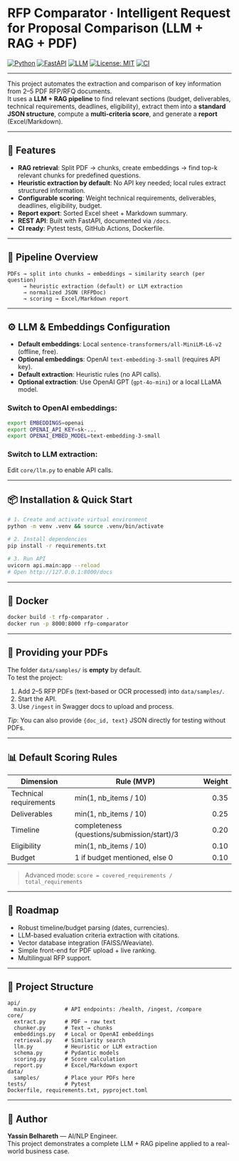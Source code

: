 # RFP Comparator · Intelligent Request for Proposal Comparison (LLM + RAG + PDF)

[![Python](https://img.shields.io/badge/Python-3.10+-blue.svg)](https://www.python.org/)
[![FastAPI](https://img.shields.io/badge/FastAPI-API-green)](https://fastapi.tiangolo.com/)
[![LLM](https://img.shields.io/badge/LLM-RAG-orange)](#)
[![License: MIT](https://img.shields.io/badge/License-MIT-yellow.svg)](LICENSE)
[![CI](https://github.com/YassinBelhareth/rfp-comparator/actions/workflows/ci.yml/badge.svg)](https://github.com/YassinBelhareth/rfp-comparator/actions)

---

This project automates the extraction and comparison of key information from 2–5 PDF RFP/RFQ documents.  
It uses a **LLM + RAG pipeline** to find relevant sections (budget, deliverables, technical requirements, deadlines, eligibility), extract them into a **standard JSON structure**, compute a **multi-criteria score**, and generate a **report** (Excel/Markdown).

---

## 🚀 Features
- **RAG retrieval**: Split PDF → chunks, create embeddings → find top-k relevant chunks for predefined questions.
- **Heuristic extraction by default**: No API key needed; local rules extract structured information.
- **Configurable scoring**: Weight technical requirements, deliverables, deadlines, eligibility, budget.
- **Report export**: Sorted Excel sheet + Markdown summary.
- **REST API**: Built with FastAPI, documented via `/docs`.
- **CI ready**: Pytest tests, GitHub Actions, Dockerfile.

---

## 🧠 Pipeline Overview
```
PDFs → split into chunks → embeddings → similarity search (per question)
     → heuristic extraction (default) or LLM extraction
     → normalized JSON (RFPDoc)
     → scoring → Excel/Markdown report
```

---

## ⚙️ LLM & Embeddings Configuration

- **Default embeddings**: Local `sentence-transformers/all-MiniLM-L6-v2` (offline, free).
- **Optional embeddings**: OpenAI `text-embedding-3-small` (requires API key).
- **Default extraction**: Heuristic rules (no API calls).
- **Optional extraction**: Use OpenAI GPT (`gpt-4o-mini`) or a local LLaMA model.

### Switch to OpenAI embeddings:
```bash
export EMBEDDINGS=openai
export OPENAI_API_KEY=sk-...
export OPENAI_EMBED_MODEL=text-embedding-3-small
```

### Switch to LLM extraction:
Edit `core/llm.py` to enable API calls.

---

## 📦 Installation & Quick Start

```bash
# 1. Create and activate virtual environment
python -m venv .venv && source .venv/bin/activate

# 2. Install dependencies
pip install -r requirements.txt

# 3. Run API
uvicorn api.main:app --reload
# Open http://127.0.0.1:8000/docs
```

---

## 🐳 Docker
```bash
docker build -t rfp-comparator .
docker run -p 8000:8000 rfp-comparator
```

---

## 📁 Providing your PDFs

The folder `data/samples/` is **empty** by default.  
To test the project:
1. Add 2–5 RFP PDFs (text-based or OCR processed) into `data/samples/`.
2. Start the API.
3. Use `/ingest` in Swagger docs to upload and process.

*Tip*: You can also provide `{doc_id, text}` JSON directly for testing without PDFs.

---

## 📊 Default Scoring Rules

| Dimension             | Rule (MVP)                                  | Weight |
|-----------------------|---------------------------------------------|-------:|
| Technical requirements| min(1, nb_items / 10)                       | 0.35  |
| Deliverables          | min(1, nb_items / 10)                       | 0.25  |
| Timeline              | completeness (questions/submission/start)/3 | 0.20  |
| Eligibility           | min(1, nb_items / 10)                       | 0.10  |
| Budget                | 1 if budget mentioned, else 0               | 0.10  |

> Advanced mode: `score = covered_requirements / total_requirements`

---

## 🧭 Roadmap

- Robust timeline/budget parsing (dates, currencies).
- LLM-based evaluation criteria extraction with citations.
- Vector database integration (FAISS/Weaviate).
- Simple front-end for PDF upload + live ranking.
- Multilingual RFP support.

---

## 📂 Project Structure

```
api/
  main.py         # API endpoints: /health, /ingest, /compare
core/
  extract.py      # PDF → raw text
  chunker.py      # Text → chunks
  embeddings.py   # Local or OpenAI embeddings
  retrieval.py    # Similarity search
  llm.py          # Heuristic or LLM extraction
  schema.py       # Pydantic models
  scoring.py      # Score calculation
  report.py       # Excel/Markdown export
data/
  samples/        # Place your PDFs here
tests/            # Pytest
Dockerfile, requirements.txt, pyproject.toml
```

---

## 👤 Author
**Yassin Belhareth** — AI/NLP Engineer.  
This project demonstrates a complete LLM + RAG pipeline applied to a real-world business case.
